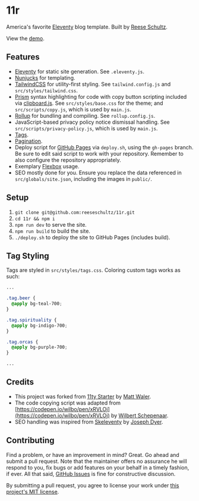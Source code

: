 # 11r

America's favorite [Eleventy](https://www.11ty.dev) blog template. Built by [Reese Schultz](https://reeseschultz.com).

View the [demo](https://reeseschultz.github.io/11r/).

## Features

* [Eleventy](https://www.11ty.dev) for static site generation. See `.eleventy.js`.
* [Nunjucks](https://mozilla.github.io/nunjucks/) for templating.
* [TailwindCSS](https://tailwindcss.com/) for utility-first styling. See `tailwind.config.js` and `src/styles/tailwind.css`.
* [Prism](https://prismjs.com/) syntax highlighting for code with copy button scripting included via [clipboard.js](https://clipboardjs.com/). See `src/styles/base.css` for the theme; and `src/scripts/copy.js`, which is used by `main.js`.
* [Rollup](https://rollupjs.org) for bundling and compiling. See `rollup.config.js`.
* JavaScript-based privacy policy notice dismissal handling. See `src/scripts/privacy-policy.js`, which is used by `main.js`.
* [Tags](https://www.11ty.dev/docs/collections/).
* [Pagination](https://www.11ty.dev/docs/pagination/).
* Deploy script for [GitHub Pages](https://pages.github.com/) via `deploy.sh`, using the `gh-pages` branch. Be sure to edit said script to work with your repository. Remember to also configure the repository appropriately.
* Exemplary [Flexbox](https://css-tricks.com/snippets/css/a-guide-to-flexbox/) usage.
* SEO mostly done for you. Ensure you replace the data referenced in `src/globals/site.json`, including the images in `public/`.

## Setup

1. `git clone git@github.com:reeseschultz/11r.git`
1. `cd 11r && npm i`
1. `npm run dev` to serve the site.
1. `npm run build` to build the site.
1. `./deploy.sh` to deploy the site to GitHub Pages (includes build).

## Tag Styling

Tags are styled in `src/styles/tags.css`. Coloring custom tags works as such:

```css
...

.tag.beer {
  @apply bg-teal-700;
}

.tag.spirituality {
  @apply bg-indigo-700;
}

.tag.orcas {
  @apply bg-purple-700;
}

...
```

## Credits

* This project was forked from [11ty Starter](https://github.com/mattwaler/eleventy-starter) by [Matt Waler](https://mattwaler.com/).
* The code copying script was adapted from [https://codepen.io/wilbo/pen/xRVLOj](https://codepen.io/wilbo/pen/xRVLOj) by [Wilbert Schepenaar](https://wilbert.dev/).
* SEO handling was inspired from [Skeleventy](https://github.com/josephdyer/skeleventy) by [Joseph Dyer](https://github.com/josephdyer).

## Contributing

Find a problem, or have an improvement in mind? Great. Go ahead and submit a pull request. Note that the maintainer offers no assurance he will respond to you, fix bugs or add features on your behalf in a timely fashion, if ever. All that said, [GitHub Issues](https://github.com/reeseschultz/11r/issues/new/choose) is fine for constructive discussion.

By submitting a pull request, you agree to license your work under [this project's MIT license](https://github.com/reeseschultz/11r/blob/main/LICENSE).
